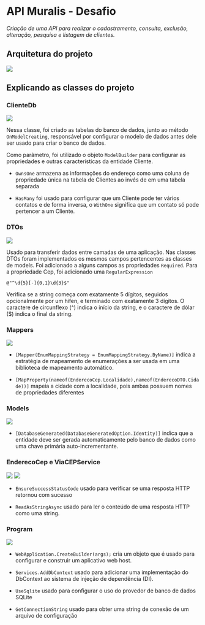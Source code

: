 # API Muralis - Desafio

_Criação de uma API para realizar o cadastramento, consulta, exclusão, alteração, pesquisa e listagem de clientes._

## Arquitetura do projeto
![](./imagens/arquitetura.jpg)

## Explicando as classes do projeto

### ClienteDb
![](./imagens/clienteDb.jpg)

Nessa classe, foi criado as tabelas do banco de dados, junto ao método `OnModelCreating`, responsável por configurar o modelo de dados antes dele ser usado para criar o banco de dados. 

Como parâmetro, foi utilizado o objeto `ModelBuilder` para configurar as propriedades e outras características da entidade Cliente.

* `OwnsOne` armazena as informações do endereço como uma coluna de propriedade única na tabela de Clientes ao invés de em uma tabela separada

* `HasMany` foi usado para configurar que um Cliente pode ter vários contatos e de forma inversa, o `WithOne` significa que um contato só pode pertencer a um Cliente.


### DTOs

![](./imagens/DTOs.jpeg)

Usado para transferir dados entre camadas de uma aplicação. 
Nas classes DTOs foram implementados os mesmos campos pertencentes as classes de models. Foi adicionado a alguns campos as propriedades `Required`. Para a propriedade Cep, foi adicionado uma `RegularExpression` 

```
@"^\d{5}[-]{0,1}\d{3}$" 
```
Verifica se a string começa com exatamente 5 dígitos, seguidos opcionalmente por um hífen, e terminado com exatamente 3 dígitos. O caractere de circunflexo (^) indica o início da string, e o caractere de dólar ($) indica o final da string.

### Mappers

![](./imagens/mapper.jpg)

* `[Mapper(EnumMappingStrategy = EnumMappingStrategy.ByName)]` indica a estratégia de mapeamento de enumerações a ser usada em uma biblioteca de mapeamento automático. 

* `[MapProperty(nameof(EnderecoCep.Localidade),nameof(EnderecoDTO.Cidade))]` mapeia a cidade com a localidade, pois ambas possuem nomes de propriedades diferentes

### Models

![](./imagens/models.jpeg)

* `[DatabaseGenerated(DatabaseGeneratedOption.Identity)]` indica que a entidade deve ser gerada automaticamente pelo banco de dados como uma chave primária auto-incrementante.

### EnderecoCep e ViaCEPService

![](./imagens/enderecoCep.jpg)
![](./imagens/viaCep.jpg)

* `EnsureSuccessStatusCode` usado para verificar se uma resposta HTTP retornou com sucesso 

* `ReadAsStringAsync` usado para ler o conteúdo de uma resposta HTTP como uma string.

### Program

![](./imagens/builder.jpg)

* `WebApplication.CreateBuilder(args);` cria um objeto que é usado para configurar e construir um aplicativo web host. 

* `Services.AddDbContext` usado para adicionar uma implementação do DbContext ao sistema de injeção de dependência (DI).

* `UseSqlite` usado para configurar o uso do provedor de banco de dados SQLite

* `GetConnectionString` usado para obter uma string de conexão de um arquivo de configuração

